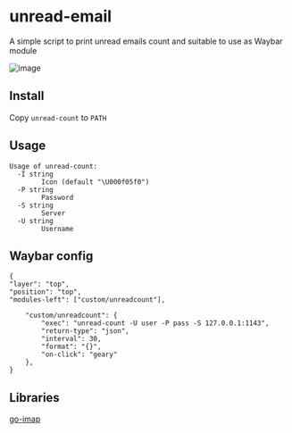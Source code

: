 # unread-email
A simple script to print unread emails count and suitable to use as Waybar module

![image](https://user-images.githubusercontent.com/10193999/161427391-244b302a-5bea-4ed5-88c6-42eace75f568.png)

## Install

Copy `unread-count` to `PATH`

## Usage
```
Usage of unread-count:
  -I string
    	Icon (default "\U000f05f0")
  -P string
    	Password
  -S string
    	Server
  -U string
    	Username
```

## Waybar config
```
{
"layer": "top",
"position": "top", 
"modules-left": ["custom/unreadcount"],

    "custom/unreadcount": {
        "exec": "unread-count -U user -P pass -S 127.0.0.1:1143",
        "return-type": "json",
        "interval": 30,
        "format": "{}",
        "on-click": "geary"
    },
}
```

## Libraries
[go-imap](https://github.com/emersion/go-imap)
